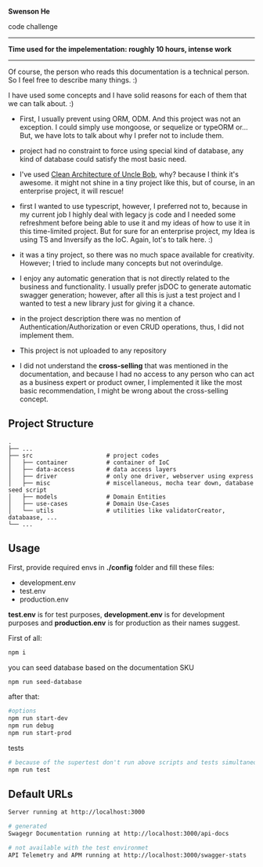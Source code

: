 **Swenson He**

code challenge
___
**Time used for the impelementation: roughly 10 hours, intense work**
___

Of course, the person who reads this documentation is a technical person. So I feel free to describe many things. :)

I have used some concepts and I have solid reasons for each of them that we can talk about. :)
* First, I usually prevent using ORM, ODM. And this project was not an exception. I could simply use mongoose, or sequelize or typeORM or... But, we have lots to talk about why I prefer not to include them.

* project had no constraint to force using special kind of database, any kind of database could satisfy the most basic need.

* I've used [Clean Architecture of Uncle Bob](https://blog.cleancoder.com/uncle-bob/2012/08/13/the-clean-architecture.html), why? because I think it's awesome. it might not shine in a tiny project like this, but of course, in an enterprise project, it will rescue!

* first I wanted to use typescript, however, I preferred not to, because in my current job I highly deal with legacy js code and I needed some refreshment before being able to use it and my ideas of how to use it in this time-limited project. But for sure for an enterprise project, my Idea is using TS and Inversify as the IoC. Again, lot's to talk here. :)

* it was a tiny project, so there was no much space available for creativity. However; I tried to include many concepts but not overindulge.

* I enjoy any automatic generation that is not directly related to the business and functionality. I usually prefer jsDOC to generate automatic swagger generation; however, after all this is just a test project and I wanted to test a new library just for giving it a chance.

* in the project description there was no mention of Authentication/Authorization or even CRUD operations, thus, I did not implement them.

* This project is not uploaded to any repository


* I did not understand the **cross-selling** that was mentioned in the documentation, and because I had no access to any person who can act as a business expert or product owner, I implemented it like the most basic recommendation, I might be wrong about the cross-selling concept.


## Project Structure
    .
    ├── ...
    ├── src                     # project codes
    │   ├── container           # container of IoC
    │   ├── data-access         # data access layers
    │   ├── driver              # only one driver, webserver using express
    │   ├── misc                # miscellaneous, mocha tear down, database seed script
    │   ├── models              # Domain Entities
    │   ├── use-cases           # Domain Use-Cases
    │   └── utils               # utilities like validatorCreator, databaase, ...
    └── ...
## Usage

First, provide required envs in **./config** folder and fill these files:
* development.env
* test.env
* production.env

**test.env** is for test purposes, **development.env** is for development purposes and **production.env** is for production as their names suggest.


First of all:
```bash
npm i
```

you can seed database based on the documentation SKU
```bash
npm run seed-database
```

after that:
```bash
#options
npm run start-dev
npm run debug
npm run start-prod
```

tests
```bash
# because of the supertest don't run above scripts and tests simultaneously
npm run test
```

## Default URLs
```bash
Server running at http://localhost:3000

# generated
Swagegr Documentation running at http://localhost:3000/api-docs

# not available with the test environmet
API Telemetry and APM running at http://localhost:3000/swagger-stats
```

